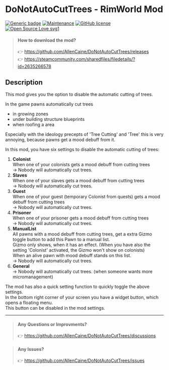 DoNotAutoCutTrees - RimWorld Mod
============
[![Generic badge](https://img.shields.io/badge/RimWorld-1.3-<COLOR>.svg)](https://shields.io/)
[![Maintenance](https://img.shields.io/badge/Maintained%3F-yes-green.svg)](https://GitHub.com/Naereen/StrapDown.js/graphs/commit-activity)
[![GitHub license](https://img.shields.io/github/license/Naereen/StrapDown.js.svg)](https://github.com/Naereen/StrapDown.js/blob/master/LICENSE)
[![Open Source Love svg1](https://badges.frapsoft.com/os/v1/open-source.svg?v=103)](https://github.com/ellerbrock/open-source-badges/)




> #### How to download the mod?
> 👉  https://github.com/AllenCaine/DoNotAutoCutTrees/releases  
> 👉  https://steamcommunity.com/sharedfiles/filedetails/?id=2635266578 

## Description

This mod gives you the option to disable the automatic cutting of trees.

In the game pawns automatically cut trees
- in growing zones
- under building structure blueprints
- when roofing a area

Especially with the ideology precepts of 'Tree Cutting' and 'Tree' this is very annoying, because pawns get a mood debuff from it.  

In this mod, you have six settings to disable the automatic cutting of trees:  
1. **Colonist**     
When one of your colonists gets a mood debuff from cutting trees  
-> Nobody will automatically cut trees.  
2. **Slaves**       
When one of your slaves gets a mood debuff from cutting trees  
-> Nobody will automatically cut trees.  
3. **Guest**        
  When one of your guest (temporary Colonist from quests) gets a mood debuff from cutting trees  
  -> Nobody will automatically cut trees.  
4. **Prisoner**   
  When one of your prisoner gets a mood debuff from cutting trees  
  -> Nobody will automatically cut trees.  
5. **ManualList**  
  All pawns with a mood debuff from cutting trees, get a extra Gizmo toggle button to add this Pawn to a manual list.  
  Gizmo only shows, when it has an effect. (When you have also the setting 'Colonist' activated, the Gizmo won't show on colonists)   
  When an alive pawn with mood debuff stands on this list.  
  -> Nobody will automatically cut trees.  
6. **General**  
  -> Nobody will automatically cut trees. (when someone wants more micromanagement)  

The mod has also a quick setting function to quickly toggle the above settings.  
In the bottom right corner of your screen you have a widget button, which opens a floating menu.  
This button can be disabled in the mod settings.

--------

> #### Any Questions or Improvments?
> :point_right:  https://github.com/AllenCaine/DoNotAutoCutTrees/discussions



> #### Any Issues?
> :point_right:  https://github.com/AllenCaine/DoNotAutoCutTrees/issues

